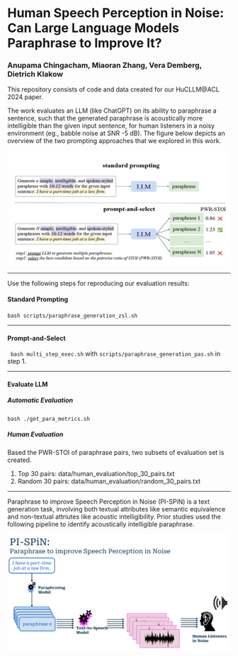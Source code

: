 # Human Speech Perception in Noise: Can Large Language Models Paraphrase to Improve It?
### Anupama Chingacham, Miaoran Zhang, Vera Demberg, Dietrich Klakow

This repository consists of code and data created for our HuCLLM@ACL 2024 paper.

The work evaluates an LLM (like ChatGPT) on its ability to paraphrase a sentence, such that the generated paraphrase is acoustically more intelligible than the given input sentence, for human listeners in a noisy environment (eg., babble noise at SNR -5 dB).
The figure below depicts an overview of the two prompting approaches that we explored in this work.

![alt text](https://github.com/uds-lsv/llm_eval_PI-SPiN/blob/main/images/PI-SPiN_prompting_approaches.png)

---
 
Use the following steps for reproducing our evaluation results:


#### Standard Prompting
`` bash scripts/paraphrase_generation_zsl.sh ``

---
#### Prompt-and-Select
`` bash multi_step_exec.sh`` with ``scripts/paraphrase_generation_pas.sh`` in step 1.

---
#### Evaluate LLM

##### Automatic Evaluation
``bash ./get_para_metrics.sh``

##### Human Evaluation
Based the PWR-STOI of paraphrase pairs, two subsets of evaluation set is created.
 
1. Top 30 pairs: data/human_evaluation/top_30_pairs.txt
2. Random 30 pairs: data/human_evaluation/random_30_pairs.txt

---

Paraphrase to improve Speech Perception in Noise (PI-SPiN) is a text generation task, involving both textual attributes like semantic equivalence and non-textual attriutes like acoustic intelligibility. Prior studies used the following pipeline to identify acoustically intelligible paraphrase. 

![alt_text](https://github.com/uds-lsv/llm_eval_PI-SPiN/blob/main/images/PI-SPiN_pipeline.png)



